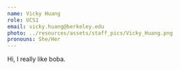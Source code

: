 ```yaml
---
name: Vicky Huang
role: UCS1
email: vicky.huang@berkeley.edu
photo: ../resources/assets/staff_pics/Vicky_Huang.png
pronouns: She/Her
---
```

Hi, I really like boba. 